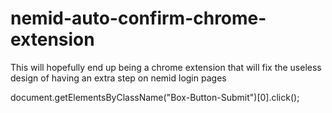# nemid-auto-confirm-chrome-extension
This will hopefully end up being a chrome extension that will fix the useless design of having an extra step on nemid login pages




document.getElementsByClassName("Box-Button-Submit")[0].click();
